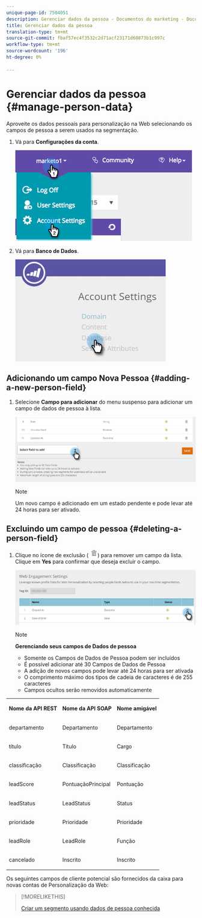 ```yaml
---
unique-page-id: 7504051
description: Gerenciar dados da pessoa - Documentos do marketing - Documentação do produto
title: Gerenciar dados da pessoa
translation-type: tm+mt
source-git-commit: fbaf57ec4f3532c2d71acf23171d60873b1c997c
workflow-type: tm+mt
source-wordcount: '196'
ht-degree: 0%

---
```



# Gerenciar dados da pessoa {#manage-person-data}

Aproveite os dados pessoais para personalização na Web selecionando os campos de pessoa a serem usados na segmentação.

1. Vá para **Configurações da conta**.

   ![](assets/image2015-5-7-15-3a17-3a23.png)

1. Vá para **Banco de Dados**.

   ![](assets/account-settings-dropdown-database.jpg)

## Adicionando um campo Nova Pessoa {#adding-a-new-person-field}

1. Selecione **Campo para adicionar** do menu suspenso para adicionar um campo de dados de pessoa à lista.

   ![](assets/add-a-person-field-hand.jpg)

   >[!NOTE]
   >
   >Um novo campo é adicionado em um estado pendente e pode levar até 24 horas para ser ativado.

## Excluindo um campo de pessoa {#deleting-a-person-field}

1. Clique no ícone de exclusão ( ![—](assets/image2015-3-24-13-3a45-3a56.png)) para remover um campo da lista. Clique em **Yes** para confirmar que deseja excluir o campo.

   ![](assets/web-engagement-settings-delete.jpg)

   >[!NOTE]
   >
   >**Gerenciando seus campos de Dados de pessoa**
   >
   >* Somente os Campos de Dados de Pessoa podem ser incluídos
   >* É possível adicionar até 30 Campos de Dados de Pessoa
   >* A adição de novos campos pode levar até 24 horas para ser ativada
   >* O comprimento máximo dos tipos de cadeia de caracteres é de 255 caracteres
   >* Campos ocultos serão removidos automaticamente


<table> 
 <tbody> 
  <tr> 
   <th><p>Nome da API REST</p></th> 
   <th><p>Nome da API SOAP</p></th> 
   <th><p>Nome amigável</p></th> 
  </tr> 
  <tr> 
   <td><p>departamento</p></td> 
   <td><p>Departamento</p></td> 
   <td><p>Departamento</p></td> 
  </tr> 
  <tr> 
   <td><p>título</p></td> 
   <td><p>Título</p></td> 
   <td><p>Cargo</p></td> 
  </tr> 
  <tr> 
   <td><p>classificação</p></td> 
   <td><p>Classificação</p></td> 
   <td><p>Classificação</p></td> 
  </tr> 
  <tr> 
   <td><p>leadScore</p></td> 
   <td><p>PontuaçãoPrincipal</p></td> 
   <td><p>Pontuação</p></td> 
  </tr> 
  <tr> 
   <td><p>leadStatus</p></td> 
   <td><p>LeadStatus</p></td> 
   <td><p>Status</p></td> 
  </tr> 
  <tr> 
   <td><p>prioridade</p></td> 
   <td><p>Prioridade</p></td> 
   <td><p>Prioridade</p></td> 
  </tr> 
  <tr> 
   <td><p>leadRole</p></td> 
   <td><p>LeadRole</p></td> 
   <td><p>Função</p></td> 
  </tr> 
  <tr> 
   <td><p>cancelado</p></td> 
   <td><p>Inscrito</p></td> 
   <td><p>Inscrito</p></td> 
  </tr> 
 </tbody> 
</table>

Os seguintes campos de cliente potencial são fornecidos da caixa para novas contas de Personalização da Web:

>[!MORELIKETHIS]
>
>[Criar um segmento usando dados de pessoa conhecida](/help/marketo/product-docs/web-personalization/using-web-segments/create-a-segment-using-known-person-data.md)
